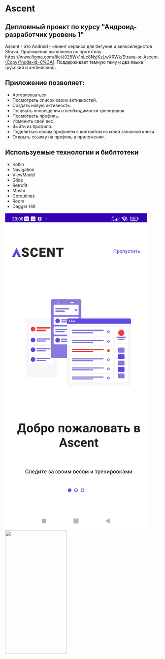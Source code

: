 # Ascent
## Дипломный проект по курсу "Андроид-разработчик уровень 1"

Ascent - это Android - клиент сервиса для бегунов и велосипедистов Strava. Приложение выполнено по прототипу https://www.figma.com/file/J025Wx1nLc8NyjKzLwXRWk/Strava-or-Ascent-(Copy)?node-id=0%3A1. Поддерживает темную тему и два языка (русский и английский).

## Приложение позволяет:
- Авторизоваться
- Посмотреть список своих активностей.
- Создать новую активность.
- Получать оповещения о необходимости тренировок.
- Посмотреть профиль.
- Изменить свой вес.
- Выйти из профиля.
- Поделиться своим профилем с контактом из моей записной книги.
- Открыть ссылку на профиль в приложении.

## Используемые технологии и библтотеки
- Kotlin
- Navigation
- ViewModel
- Glide
- Retrofit
- Moshi
- Coroutines
- Room
- Dagger Hilt

![onboarding](readme_files/onboarding.jpg)
<img src="onboarding" data-canonical-src="readme_files/onboarding.jpg" width="200" height="400" />
